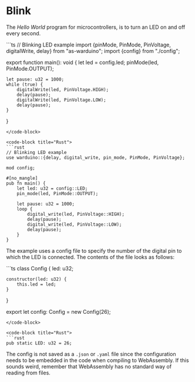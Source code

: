 # Blink

The _Hello World_ program for microcontrollers, is to turn an LED on and off every second.

<code-group>
<code-block title="AS">
```ts
// Blinking LED example
import {pinMode, PinMode, PinVoltage, digitalWrite, delay} from "as-warduino";
import {config} from "./config";

export function main(): void {
    let led = config.led;
    pinMode(led, PinMode.OUTPUT);

    let pause: u32 = 1000;
    while (true) {
        digitalWrite(led, PinVoltage.HIGH);
        delay(pause);
        digitalWrite(led, PinVoltage.LOW);
        delay(pause);
    }
}
```
</code-block>

<code-block title="Rust">
```rust
// Blinking LED example
use warduino::{delay, digital_write, pin_mode, PinMode, PinVoltage};

mod config;

#[no_mangle]
pub fn main() {
    let led: u32 = config::LED;
    pin_mode(led, PinMode::OUTPUT);

    let pause: u32 = 1000;
    loop {
        digital_write(led, PinVoltage::HIGH);
        delay(pause);
        digital_write(led, PinVoltage::LOW);
        delay(pause);
    }
}
```
</code-block>
</code-group>

The example uses a config file to specify the number of the digital pin to which the LED is connected.
The contents of the file looks as follows:

<code-group>
<code-block title="AS">
```ts
class Config {
    led: u32;

    constructor(led: u32) {
        this.led = led;
    }
}

export let config: Config = new Config(26);
```
</code-block>

<code-block title="Rust">
```rust
pub static LED: u32 = 26;
```
</code-block>
</code-group>

The config is not saved as a `.json` or `.yaml` file since the configuration needs to be embedded in the code when compiling to WebAssembly. If this sounds weird, remember that WebAssembly has no standard way of reading from files.

